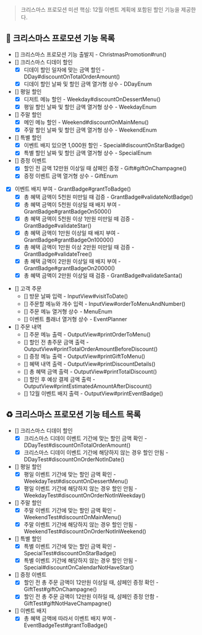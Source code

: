 > 크리스마스 프로모션 미션 핵심: 12월 이벤트 계획에 포함된 할인 기능을 제공한다.

## 🎄 크리스마스 프로모션 기능 목록

- [] 크리스마스 프로모션 기능 출발지 - ChristmasPromotion#run()
- [] 크리스마스 디데이 할인
    - [x] 디데이 할인 일자에 맞는 금액 할인 - DDay#discountOnTotalOrderAmount()
    - [x] 디데이 할인 날짜 및 할인 금액 열거형 상수 - DDayEnum
- [] 평일 할인
    - [x] 디저트 메뉴 할인 - Weekday#discountOnDessertMenu()
    - [x] 평일 할인 날짜 및 할인 금액 열거형 상수 - WeekdayEnum
- [] 주말 할인
    - [x] 메인 메뉴 할인 - Weekend#discountOnMainMenu()
    - [x] 주말 할인 날짜 및 할인 금액 열거형 상수 - WeekendEnum
- [] 특별 할인
    - [x] 이벤트 배지 있으면 1,000원 할인 - Special#discountOnStarBadge()
    - [x] 특별 할인 날짜 및 할인 금액 열거형 상수 - SpecialEnum
- [] 증정 이벤트
    - [x] 할인 전 금액 12만원 이상일 때 샴페인 증정 - Gift#giftOnChampagne()
    - [x] 증정 이벤트 금액 열거형 상수 - GiftEnum
- [x] 이벤트 배지 부여 - GrantBadge#grantToBadge()
    - [x] 총 혜택 금액이 5천원 미만일 때 검증 - GrantBadge#validateNotBadge()
    - [x] 총 혜택 금액이 5천원 이상일 때 배지 부여 - GrantBadge#grantBadgeOn5000()
    - [x] 총 혜택 금액이 5천원 이상 1만원 미만일 떼 검증 - GrantBadge#validateStar()
    - [x] 총 혜택 금액이 1만원 이상일 때 배지 부여 - GrantBadge#grantBadgeOn10000()
    - [x] 총 혜택 금액이 1만원 이상 2만원 미만일 때 검증 - GrantBadge#validateTree()
    - [x] 총 혜택 금액이 2만원 이상일 때 배지 부여 - GrantBadge#grantBadgeOn20000()
    - [x] 총 혜택 금액이 2만원 이상일 때 검증 - GrantBadge#validateSanta()
- [] 고객 주문
    - [] 방문 날짜 입력 - InputView#visitToDate()
    - [] 주문할 메뉴와 개수 입력 - InputView#orderToMenuAndNumber()
    - [] 주문 메뉴 열거형 상수 - MenuEnum
    - [] 이벤트 플래너 열거형 상수 - EventPlanner
- [] 주문 내역
    - [] 주문 메뉴 출력 - OutputView#printOrderToMenu()
    - [] 할인 전 총주문 금액 출력 - OutputView#printTotalOrderAmountBeforeDiscount()
    - [] 증정 메뉴 출력 - OutputView#printGiftToMenu()
    - [] 혜택 내역 출력 - OutputView#printDiscountDetails()
    - [] 총 혜택 금액 출력 - OutputView#printTotalDiscount()
    - [] 할인 후 예상 결제 금액 출력 - OutputView#printEstimatedAmountAfterDiscount()
    - [] 12월 이벤트 배지 출력 - OutputView#printEventBadge()

## ♻️ 크리스마스 프로모션 기능 테스트 목록

- [] 크리스마스 디데이 할인
    - [x] 크리스마스 디데이 이벤트 기간에 맞는 할인 금액 확인 - DDayTest#discountOnTotalOrderAmount()
    - [x] 크리스마스 디데이 이벤트 기간에 해당하지 않는 경우 할인 안됨 - DDayTest#discountOnOrderNotInDate()
- [] 평일 할인
    - [x] 평일 이벤트 기간에 맞는 할인 금액 확인 - WeekdayTest#discountOnDessertMenu()
    - [x] 평일 이벤트 기간에 해당하지 않는 경우 할인 안됨 - WeekdayTest#discountOnOrderNotInWeekday()
- [] 주말 할인
    - [x] 주말 이벤트 기간에 맞는 할인 금액 확인 - WeekendTest#discountOnMainMenu()
    - [x] 주말 이벤트 기간에 해당하지 않는 경우 할인 안됨 - WeekendTest#discountOnOrderNotInWeekend()
- [] 특별 할인
    - [x] 특별 이벤트 기간에 맞는 할인 금액 확인 - SpecialTest#discountOnStarBadge()
    - [x] 특별 이벤트 기간에 해당하지 않는 경우 할인 안됨 - Special#discountOnCalendarNotHaveStar()
- [] 증정 이벤트
    - [x] 할인 전 총 주문 금액이 12만원 이상일 때, 샴페인 증정 확인 - GiftTest#giftOnChampagne()
    - [x] 할인 전 총 주문 금액이 12만원 이하일 때, 샴페인 증정 안함 - GiftTest#giftNotHaveChampagne()
- [] 이벤트 배지
    - [x] 총 혜택 금액에 따라서 이벤트 배지 부여 - EventBadgeTest#grantToBadge()